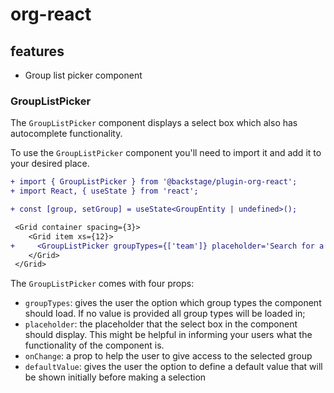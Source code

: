 # org-react

## features

- Group list picker component

### GroupListPicker

The `GroupListPicker` component displays a select box which also has autocomplete functionality.

To use the `GroupListPicker` component you'll need to import it and add it to your desired place.

```diff
+ import { GroupListPicker } from '@backstage/plugin-org-react';
+ import React, { useState } from 'react';

+ const [group, setGroup] = useState<GroupEntity | undefined>();

 <Grid container spacing={3}>
    <Grid item xs={12}>
+     <GroupListPicker groupTypes={['team']} placeholder='Search for a team' onChange={setGroup} defaultValue='Team A'/>
    </Grid>
 </Grid>
```

The `GroupListPicker` comes with four props:

- `groupTypes`: gives the user the option which group types the component should load. If no value is provided all group types will be loaded in;
- `placeholder`: the placeholder that the select box in the component should display. This might be helpful in informing your users what the functionality of the component is.
- `onChange`: a prop to help the user to give access to the selected group
- `defaultValue`: gives the user the option to define a default value that will be shown initially before making a selection
